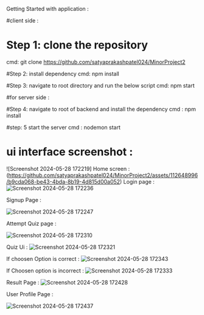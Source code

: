 Getting Started with application : 


#client side : 
# Step 1: clone the repository
cmd: git clone https://github.com/satyaprakashpatel024/MinorProject2

#Step 2: install dependency
cmd: npm install

#Step 3: navigate to root directory and run the below script 
cmd: npm start


#for server side : 

#Step 4: navigate to root of backend and install the dependency 
cmd : npm install

#step: 5 start the server 
cmd : nodemon start

# ui interface  screenshot : 
![Screenshot 2024-05-28 172219]
Home screen : 
(https://github.com/satyaprakashpatel024/MinorProject2/assets/112648996/b9cda068-be43-4bda-8b19-4d815d00a052)
Login page : 
![Screenshot 2024-05-28 172236](https://github.com/satyaprakashpatel024/MinorProject2/assets/112648996/912f71de-d786-4ccf-898b-721ad32fede5)


Signup Page :

![Screenshot 2024-05-28 172247](https://github.com/satyaprakashpatel024/MinorProject2/assets/112648996/a7548527-02d3-4485-be78-91828001b53d)

Attempt Quiz page : 

![Screenshot 2024-05-28 172310](https://github.com/satyaprakashpatel024/MinorProject2/assets/112648996/2359b886-8b77-4c04-a921-4baf8e965fe4)

Quiz Ui : 
![Screenshot 2024-05-28 172321](https://github.com/satyaprakashpatel024/MinorProject2/assets/112648996/f8354d22-8473-4298-8cf2-84f3df4fb588)

If choosen Option is correct : 
![Screenshot 2024-05-28 172343](https://github.com/satyaprakashpatel024/MinorProject2/assets/112648996/4d5196ad-ffb5-456f-adbe-c75313380fad)

If Choosen option is incorrect :
![Screenshot 2024-05-28 172333](https://github.com/satyaprakashpatel024/MinorProject2/assets/112648996/05716967-87e8-459c-b88a-4ffb74be91e9)

Result Page : 
![Screenshot 2024-05-28 172428](https://github.com/satyaprakashpatel024/MinorProject2/assets/112648996/8b042d73-417e-4d48-b2aa-1541b7a79463)


User Profile Page : 

![Screenshot 2024-05-28 172437](https://github.com/satyaprakashpatel024/MinorProject2/assets/112648996/451a7324-3554-4e25-9953-e13d25bf69fa)

